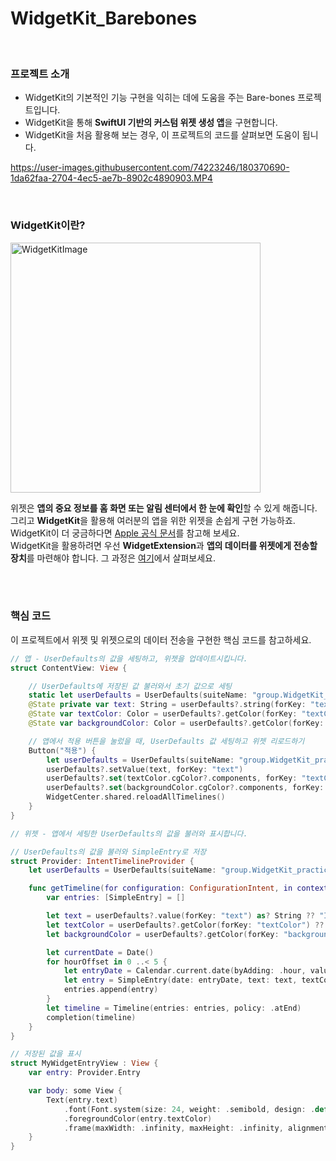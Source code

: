 # WidgetKit_Barebones
<br/>

### 프로젝트 소개
- WidgetKit의 기본적인 기능 구현을 익히는 데에 도움을 주는 Bare-bones 프로젝트입니다.   
- WidgetKit을 통해 **SwiftUI 기반의 커스텀 위젯 생성 앱**을 구현합니다. 
- WidgetKit을 처음 활용해 보는 경우, 이 프로젝트의 코드를 살펴보면 도움이 됩니다.


https://user-images.githubusercontent.com/74223246/180370690-1da62faa-2704-4ec5-ae7b-8902c4890903.MP4


<br/>

### WidgetKit이란?  
<img width="400" alt="WidgetKitImage" src="https://user-images.githubusercontent.com/74223246/180370899-cfd424a4-ac32-46f5-b5d1-52afa958b802.png">

위젯은 **앱의 중요 정보를 홈 화면 또는 알림 센터에서 한 눈에 확인**할 수 있게 해줍니다.    
그리고 **WidgetKit**을 활용해 여러분의 앱을 위한 위젯을 손쉽게 구현 가능하죠. WidgetKit이 더 궁금하다면 [Apple 공식 문서](https://developer.apple.com/kr/widgets/)를 참고해 보세요.         
WidgetKit을 활용하려면 우선 **WidgetExtension**과 **앱의 데이터를 위젯에게 전송할 장치**를 마련해야 합니다. 그 과정은 [여기](https://www.notion.so/WidgetKit-eae8b9a6ab564f63807e4d81442aeb3e)에서 살펴보세요.       

<br/>
<br/>

### 핵심 코드
이 프로젝트에서 위젯 및 위젯으로의 데이터 전송을 구현한 핵심 코드를 참고하세요.

```Swift
// 앱 - UserDefaults의 값을 세팅하고, 위젯을 업데이트시킵니다. 
struct ContentView: View {

    // UserDefaults에 저장된 값 불러와서 초기 값으로 세팅
    static let userDefaults = UserDefaults(suiteName: "group.WidgetKit_practice")
    @State private var text: String = userDefaults?.string(forKey: "text") ?? "I'm your widget!"
    @State var textColor: Color = userDefaults?.getColor(forKey: "textColor") ?? Color.black
    @State var backgroundColor: Color = userDefaults?.getColor(forKey: "backgroundColor") ?? Color.white

    // 앱에서 적용 버튼을 눌렀을 때, UserDefaults 값 세팅하고 위젯 리로드하기
    Button("적용") {
        let userDefaults = UserDefaults(suiteName: "group.WidgetKit_practice")
        userDefaults?.setValue(text, forKey: "text")
        userDefaults?.set(textColor.cgColor?.components, forKey: "textColor")
        userDefaults?.set(backgroundColor.cgColor?.components, forKey: "backgroundColor")
        WidgetCenter.shared.reloadAllTimelines()
    }
}
```
```Swift
// 위젯 - 앱에서 세팅한 UserDefaults의 값을 불러와 표시합니다. 

// UserDefaults의 값을 불러와 SimpleEntry로 저장
struct Provider: IntentTimelineProvider { 
    let userDefaults = UserDefaults(suiteName: "group.WidgetKit_practice")

    func getTimeline(for configuration: ConfigurationIntent, in context: Context, completion: @escaping (Timeline<Entry>) -> ()) {
        var entries: [SimpleEntry] = []

        let text = userDefaults?.value(forKey: "text") as? String ?? "I'm your widget!"
        let textColor = userDefaults?.getColor(forKey: "textColor") ?? Color.black
        let backgroundColor = userDefaults?.getColor(forKey: "backgroundColor") ?? Color.white

        let currentDate = Date()
        for hourOffset in 0 ..< 5 {
            let entryDate = Calendar.current.date(byAdding: .hour, value: hourOffset, to: currentDate)!
            let entry = SimpleEntry(date: entryDate, text: text, textColor: textColor, backgroundColor: backgroundColor, configuration: configuration)
            entries.append(entry)
        }
        let timeline = Timeline(entries: entries, policy: .atEnd)
        completion(timeline)
    }
}

// 저장된 값을 표시
struct MyWidgetEntryView : View {
    var entry: Provider.Entry

    var body: some View {
        Text(entry.text)
            .font(Font.system(size: 24, weight: .semibold, design: .default))
            .foregroundColor(entry.textColor)
            .frame(maxWidth: .infinity, maxHeight: .infinity, alignment: .center)
    }
}
```
